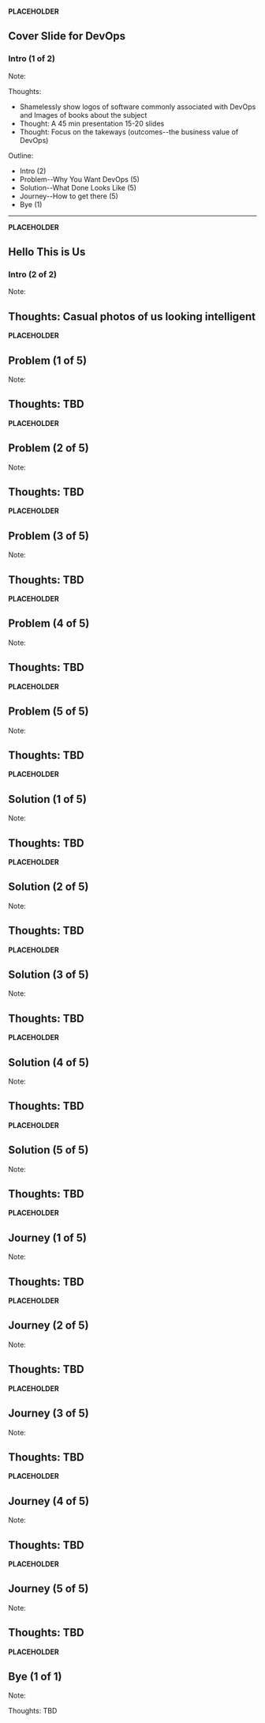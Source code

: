 **PLACEHOLDER**

## Cover Slide for DevOps
### Intro (1 of 2)

Note:

Thoughts:

* Shamelessly show logos of software commonly associated with DevOps and Images of books about the subject
* Thought: A 45 min presentation 15-20 slides
* Thought: Focus on the takeways (outcomes--the business value of DevOps)

Outline:
* Intro (2)
* Problem--Why You Want DevOps (5)
* Solution--What Done Looks Like (5)
* Journey--How to get there (5)
* Bye (1)
---
**PLACEHOLDER**

## Hello This is Us
### Intro (2 of 2)

Note:

Thoughts: Casual photos of us looking intelligent
---
**PLACEHOLDER**

## Problem (1 of 5)

Note:

Thoughts: TBD
---
**PLACEHOLDER**

## Problem (2 of 5)

Note:

Thoughts: TBD
---
**PLACEHOLDER**

## Problem (3 of 5)

Note:

Thoughts: TBD
---
**PLACEHOLDER**

## Problem (4 of 5)

Note:

Thoughts: TBD
---
**PLACEHOLDER**

## Problem (5 of 5)

Note:

Thoughts: TBD
---
**PLACEHOLDER**

## Solution (1 of 5)

Note:

Thoughts: TBD
---
**PLACEHOLDER**

## Solution (2 of 5)

Note:

Thoughts: TBD
---
**PLACEHOLDER**

## Solution (3 of 5)

Note:

Thoughts: TBD
---
**PLACEHOLDER**

## Solution (4 of 5)

Note:

Thoughts: TBD
---
**PLACEHOLDER**

## Solution (5 of 5)

Note:

Thoughts: TBD
---
**PLACEHOLDER**

## Journey (1 of 5)

Note:

Thoughts: TBD
---
**PLACEHOLDER**

## Journey (2 of 5)

Note:

Thoughts: TBD
---
**PLACEHOLDER**

## Journey (3 of 5)

Note:

Thoughts: TBD
---
**PLACEHOLDER**

## Journey (4 of 5)

Note:

Thoughts: TBD
---
**PLACEHOLDER**

## Journey (5 of 5)

Note:

Thoughts: TBD
---
**PLACEHOLDER**

## Bye (1 of 1)

Note:

Thoughts: TBD
